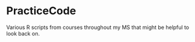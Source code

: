 # PracticeCode
Various R scripts from courses throughout my MS that might be helpful to look back on. 

